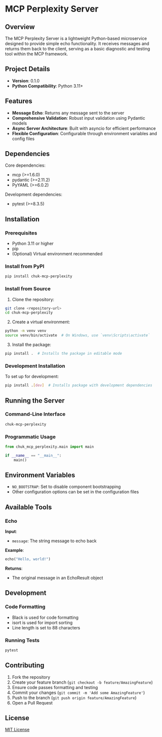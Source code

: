 # MCP Perplexity Server

## Overview

The MCP Perplexity Server is a lightweight Python-based microservice designed to provide simple echo functionality. It receives messages and returns them back to the client, serving as a basic diagnostic and testing tool within the MCP framework.

## Project Details

- **Version**: 0.1.0
- **Python Compatibility**: Python 3.11+

## Features

- **Message Echo**: Returns any message sent to the server
- **Comprehensive Validation**: Robust input validation using Pydantic models
- **Async Server Architecture**: Built with asyncio for efficient performance
- **Flexible Configuration**: Configurable through environment variables and config files

## Dependencies

Core dependencies:
- mcp (>=1.6.0)
- pydantic (>=2.11.2)
- PyYAML (>=6.0.2)

Development dependencies:
- pytest (>=8.3.5)

## Installation

### Prerequisites

- Python 3.11 or higher
- pip
- (Optional) Virtual environment recommended

### Install from PyPI

```bash
pip install chuk-mcp-perplexity
```

### Install from Source

1. Clone the repository:
```bash
git clone <repository-url>
cd chuk-mcp-perplexity
```

2. Create a virtual environment:
```bash
python -m venv venv
source venv/bin/activate  # On Windows, use `venv\Scripts\activate`
```

3. Install the package:
```bash
pip install .  # Installs the package in editable mode
```

### Development Installation

To set up for development:
```bash
pip install .[dev]  # Installs package with development dependencies
```

## Running the Server

### Command-Line Interface

```bash
chuk-mcp-perplexity
```

### Programmatic Usage

```python
from chuk_mcp_perplexity.main import main

if __name__ == "__main__":
    main()
```

## Environment Variables

- `NO_BOOTSTRAP`: Set to disable component bootstrapping
- Other configuration options can be set in the configuration files

## Available Tools

### Echo

**Input**:
- `message`: The string message to echo back

**Example**:
```python
echo("Hello, world!")
```

**Returns**:
- The original message in an EchoResult object

## Development

### Code Formatting

- Black is used for code formatting
- isort is used for import sorting
- Line length is set to 88 characters

### Running Tests

```bash
pytest
```

## Contributing

1. Fork the repository
2. Create your feature branch (`git checkout -b feature/AmazingFeature`)
3. Ensure code passes formatting and testing
4. Commit your changes (`git commit -m 'Add some AmazingFeature'`)
5. Push to the branch (`git push origin feature/AmazingFeature`)
6. Open a Pull Request

## License

[MIT License](LICENSE)